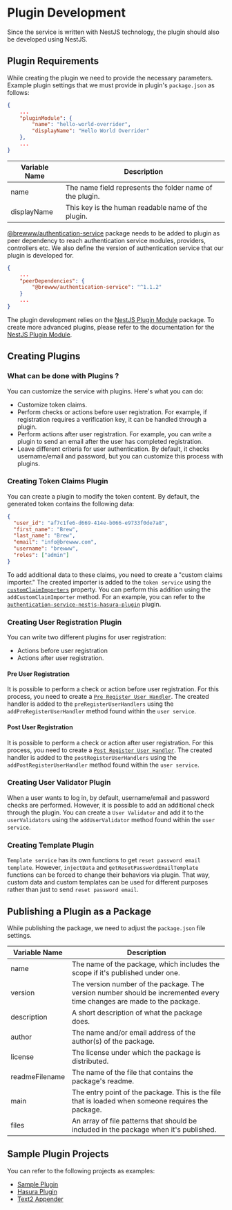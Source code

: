 # Plugin Development

Since the service is written with NestJS technology, the plugin should also be developed using NestJS.

## Plugin Requirements

While creating the plugin we need to provide the necessary parameters. Example plugin settings that we must provide in plugin's `package.json` as follows:

```json
{
	...
	"pluginModule": {
		"name": "hello-world-overrider",
		"displayName": "Hello World Overrider"
	},
	...
}
```

| Variable Name | Description                                                                                              |
| ------------- | -------------------------------------------------------------------------------------------------------- |
| name          | The name field represents the folder name of the plugin.                                                 |
| displayName   | This key is the human readable name of the plugin.                                                       |

[@brewww/authentication-service](https://www.npmjs.com/package/@brewww/authentication-service) package needs to be added to plugin as peer dependency to reach authentication service modules, providers, controllers etc. We also define the version of authentication service that our plugin is developed for.

```json
{
	...
	"peerDependencies": {
		"@brewww/authentication-service": "^1.1.2"
	}
	...
}
```

The plugin development relies on the [NestJS Plugin Module](https://github.com/BrewInteractive/nestjs-plugin-module) package. To create more advanced plugins, please refer to the documentation for the [NestJS Plugin Module](https://github.com/BrewInteractive/nestjs-plugin-module).

## Creating Plugins

### What can be done with Plugins ?

You can customize the service with plugins. Here's what you can do:

- Customize token claims.
- Perform checks or actions before user registration. For example, if registration requires a verification key, it can be handled through a plugin.
- Perform actions after user registration. For example, you can write a plugin to send an email after the user has completed registration.
- Leave different criteria for user authentication. By default, it checks username/email and password, but you can customize this process with plugins.

### Creating Token Claims Plugin

You can create a plugin to modify the token content. By default, the generated token contains the following data:

```json
{
  "user_id": "af7c1fe6-d669-414e-b066-e9733f0de7a8",
  "first_name": "Brew",
  "last_name": "Brew",
  "email": "info@brewww.com",
  "username": "brewww",
  "roles": ["admin"]
}
```

To add additional data to these claims, you need to create a "custom claims importer." The created importer is added to the `token service` using the [`customClaimImporters`](https://github.com/BrewInteractive/authentication-service-nestjs/blob/main/src/token/concrete/user-custom-claims-importer.type.ts) property. You can perform this addition using the `addCustomClaimImporter` method. For an example, you can refer to the [`authentication-service-nestjs-hasura-plugin`](https://github.com/BrewInteractive/authentication-service-nestjs-hasura-plugin) plugin.

### Creating User Registration Plugin

You can write two different plugins for user registration:

- Actions before user registration
- Actions after user registration.

#### Pre User Registration

It is possible to perform a check or action before user registration. For this process, you need to create a [`Pre Register User Handler`](https://github.com/BrewInteractive/authentication-service-nestjs/blob/main/src/user/interfaces/pre-register-user-handler.interface.ts). The created handler is added to the `preRegisterUserHandlers` using the `addPreRegisterUserHandler` method found within the `user service`.

#### Post User Registration

It is possible to perform a check or action after user registration. For this process, you need to create a [`Post Register User Handler`](https://github.com/BrewInteractive/authentication-service-nestjs/blob/main/src/user/interfaces/post-register-user-handler.interface.ts). The created handler is added to the `postRegisterUserHandlers` using the `addPostRegisterUserHandler` method found within the `user service`.

### Creating User Validator Plugin

When a user wants to log in, by default, username/email and password checks are performed. However, it is possible to add an additional check through the plugin. You can create a `User Validator` and add it to the `userValidators` using the `addUserValidator` method found within the `user service`.

### Creating Template Plugin

`Template service` has its own functions to get `reset password email template`. However, `injectData` and `getResetPasswordEmailTemplate` functions can be forced to change their behaviors via plugin. That way, custom data and custom templates can be used for different purposes rather than just to send `reset password email`.

## Publishing a Plugin as a Package

While publishing the package, we need to adjust the `package.json` file settings.

| Variable Name  | Description                                                                                                             |
| -------------- | ----------------------------------------------------------------------------------------------------------------------- |
| name           | The name of the package, which includes the scope if it's published under one.                                          |
| version        | The version number of the package. The version number should be incremented every time changes are made to the package. |
| description    | A short description of what the package does.                                                                           |
| author         | The name and/or email address of the author(s) of the package.                                                          |
| license        | The license under which the package is distributed.                                                                     |
| readmeFilename | The name of the file that contains the package's readme.                                                                |
| main           | The entry point of the package. This is the file that is loaded when someone requires the package.                      |
| files          | An array of file patterns that should be included in the package when it's published.                                   |

## Sample Plugin Projects

You can refer to the following projects as examples:

- [Sample Plugin](https://github.com/BrewInteractive/authentication-service-nestjs-sample-plugin)
- [Hasura Plugin](https://github.com/BrewInteractive/authentication-service-nestjs-hasura-plugin)
- [Text2 Appender](https://github.com/BrewInteractive/authentication-service-nestjs/tree/main/src/plugin/plugins/text2-appender)
